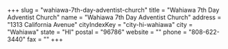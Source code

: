 +++
slug = "wahiawa-7th-day-adventist-church"
title = "Wahiawa 7th Day Adventist Church"
name = "Wahiawa 7th Day Adventist Church"
address = "1313 California Avenue"
cityIndexKey = "city-hi-wahiawa"
city = "Wahiawa"
state = "HI"
postal = "96786"
website = ""
phone = "808-622-3440"
fax = ""
+++
